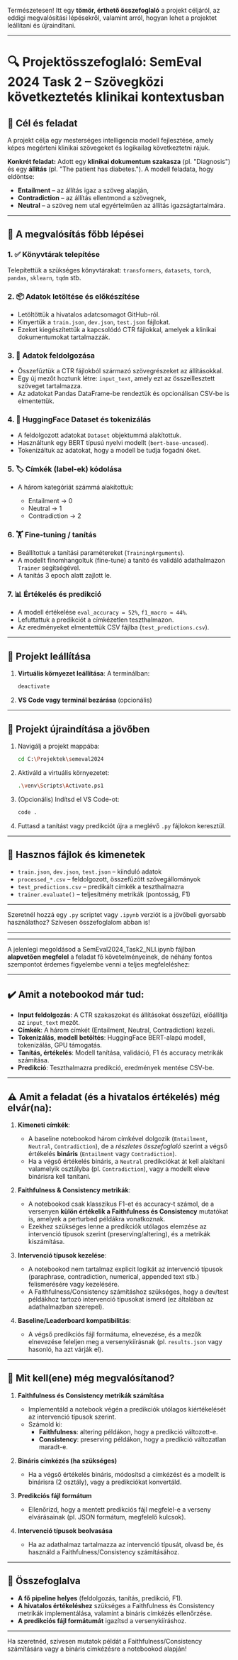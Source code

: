 Természetesen! Itt egy **tömör, érthető összefoglaló** a projekt céljáról, az eddigi megvalósítási lépésekről, valamint arról, hogyan lehet a projektet leállítani és újraindítani.

---

# 🔍 **Projektösszefoglaló: SemEval 2024 Task 2 – Szövegközi következtetés klinikai kontextusban**

## 🎯 **Cél és feladat**

A projekt célja egy mesterséges intelligencia modell fejlesztése, amely képes megérteni klinikai szövegeket és logikailag következtetni rájuk.

**Konkrét feladat:**
Adott egy **klinikai dokumentum szakasza** (pl. "Diagnosis") és egy **állítás** (pl. "The patient has diabetes."). A modell feladata, hogy eldöntse:

* **Entailment** – az állítás igaz a szöveg alapján,
* **Contradiction** – az állítás ellentmond a szövegnek,
* **Neutral** – a szöveg nem utal egyértelműen az állítás igazságtartalmára.

---

## 🧱 **A megvalósítás főbb lépései**

### 1. ✅ **Könyvtárak telepítése**

Telepítettük a szükséges könyvtárakat:
`transformers`, `datasets`, `torch`, `pandas`, `sklearn`, `tqdm` stb.

### 2. 📦 **Adatok letöltése és előkészítése**

* Letöltöttük a hivatalos adatcsomagot GitHub-ról.
* Kinyertük a `train.json`, `dev.json`, `test.json` fájlokat.
* Ezeket kiegészítettük a kapcsolódó CTR fájlokkal, amelyek a klinikai dokumentumokat tartalmazzák.

### 3. 🔄 **Adatok feldolgozása**

* Összefűztük a CTR fájlokból származó szövegrészeket az állításokkal.
* Egy új mezőt hoztunk létre: `input_text`, amely ezt az összeillesztett szöveget tartalmazza.
* Az adatokat Pandas DataFrame-be rendeztük és opcionálisan CSV-be is elmentettük.

### 4. 🧠 **HuggingFace Dataset és tokenizálás**

* A feldolgozott adatokat `Dataset` objektummá alakítottuk.
* Használtunk egy BERT típusú nyelvi modellt (`bert-base-uncased`).
* Tokenizáltuk az adatokat, hogy a modell be tudja fogadni őket.

### 5. 🏷️ **Címkék (label-ek) kódolása**

* A három kategóriát számmá alakítottuk:

  * Entailment → 0
  * Neutral → 1
  * Contradiction → 2

### 6. 🏋️ **Fine-tuning / tanítás**

* Beállítottuk a tanítási paramétereket (`TrainingArguments`).
* A modellt finomhangoltuk (fine-tune) a tanító és validáló adathalmazon `Trainer` segítségével.
* A tanítás 3 epoch alatt zajlott le.

### 7. 📊 **Értékelés és predikció**

* A modell értékelése `eval_accuracy = 52%`, `f1_macro ≈ 44%`.
* Lefuttattuk a predikciót a címkézetlen teszthalmazon.
* Az eredményeket elmentettük CSV fájlba (`test_predictions.csv`).

---

## 🛑 **Projekt leállítása**

1. **Virtuális környezet leállítása**:
   A terminálban:

   ```bash
   deactivate
   ```
2. **VS Code vagy terminál bezárása** (opcionális)

---

## 🔁 **Projekt újraindítása a jövőben**

1. Navigálj a projekt mappába:

   ```bash
   cd C:\Projektek\semeval2024
   ```

2. Aktiváld a virtuális környezetet:

   ```bash
   .\venv\Scripts\Activate.ps1
   ```

3. (Opcionális) Indítsd el VS Code-ot:

   ```bash
   code .
   ```

4. Futtasd a tanítást vagy predikciót újra a meglévő `.py` fájlokon keresztül.

---

## 🧩 Hasznos fájlok és kimenetek

* `train.json`, `dev.json`, `test.json` – kiinduló adatok
* `processed_*.csv` – feldolgozott, összefűzött szövegállományok
* `test_predictions.csv` – predikált címkék a teszthalmazra
* `trainer.evaluate()` – teljesítmény metrikák (pontosság, F1)

---

Szeretnél hozzá egy `.py` scriptet vagy `.ipynb` verziót is a jövőbeli gyorsabb használathoz? Szívesen összefoglalom abban is!

---
---

A jelenlegi megoldásod a SemEval2024_Task2_NLI.ipynb fájlban **alapvetően megfelel** a feladat fő követelményeinek, de néhány fontos szempontot érdemes figyelembe venni a teljes megfeleléshez:

---

## ✔️ Amit a notebookod már tud:
- **Input feldolgozás**: A CTR szakaszokat és állításokat összefűzi, előállítja az `input_text` mezőt.
- **Címkék**: A három címkét (Entailment, Neutral, Contradiction) kezeli.
- **Tokenizálás, modell betöltés**: HuggingFace BERT-alapú modell, tokenizálás, GPU támogatás.
- **Tanítás, értékelés**: Modell tanítása, validáció, F1 és accuracy metrikák számítása.
- **Predikció**: Teszthalmazra predikció, eredmények mentése CSV-be.

---

## ⚠️ Amit a feladat (és a hivatalos értékelés) még elvár(na):

1. **Kimeneti címkék**:  
   - A baseline notebookod három címkével dolgozik (`Entailment`, `Neutral`, `Contradiction`), de a *részletes összefoglaló* szerint a végső értékelés **bináris** (`Entailment` vagy `Contradiction`).  
   - Ha a végső értékelés bináris, a `Neutral` predikciókat át kell alakítani valamelyik osztályba (pl. `Contradiction`), vagy a modellt eleve binárisra kell tanítani.

2. **Faithfulness & Consistency metrikák**:  
   - A notebookod csak klasszikus F1-et és accuracy-t számol, de a versenyen **külön értékelik a Faithfulness és Consistency** mutatókat is, amelyek a perturbed példákra vonatkoznak.
   - Ezekhez szükséges lenne a predikciók utólagos elemzése az intervenció típusok szerint (preserving/altering), és a metrikák kiszámítása.

3. **Intervenció típusok kezelése**:  
   - A notebookod nem tartalmaz explicit logikát az intervenció típusok (paraphrase, contradiction, numerical, appended text stb.) felismerésére vagy kezelésére.
   - A Faithfulness/Consistency számításhoz szükséges, hogy a dev/test példákhoz tartozó intervenció típusokat ismerd (ez általában az adathalmazban szerepel).

4. **Baseline/Leaderboard kompatibilitás**:  
   - A végső predikciós fájl formátuma, elnevezése, és a mezők elnevezése feleljen meg a versenykiírásnak (pl. `results.json` vagy hasonló, ha azt várják el).

---

## 📝 **Mit kell(ene) még megvalósítanod?**

1. **Faithfulness és Consistency metrikák számítása**  
   - Implementáld a notebook végén a predikciók utólagos kiértékelését az intervenció típusok szerint.
   - Számold ki:  
     - **Faithfulness**: altering példákon, hogy a predikció változott-e.
     - **Consistency**: preserving példákon, hogy a predikció változatlan maradt-e.

2. **Bináris címkézés (ha szükséges)**  
   - Ha a végső értékelés bináris, módosítsd a címkézést és a modellt is binárisra (2 osztály), vagy a predikciókat konvertáld.

3. **Predikciós fájl formátum**  
   - Ellenőrizd, hogy a mentett predikciós fájl megfelel-e a verseny elvárásainak (pl. JSON formátum, megfelelő kulcsok).

4. **Intervenció típusok beolvasása**  
   - Ha az adathalmaz tartalmazza az intervenció típusát, olvasd be, és használd a Faithfulness/Consistency számításához.

---

## 📌 **Összefoglalva**

- **A fő pipeline helyes** (feldolgozás, tanítás, predikció, F1).
- **A hivatalos értékeléshez** szükséges a Faithfulness és Consistency metrikák implementálása, valamint a bináris címkézés ellenőrzése.
- **A predikciós fájl formátumát** igazítsd a versenykiíráshoz.

---

Ha szeretnéd, szívesen mutatok példát a Faithfulness/Consistency számítására vagy a bináris címkézésre a notebookod alapján!